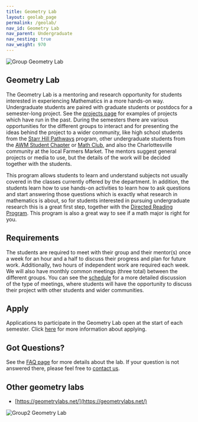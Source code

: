 ```yaml
---
title: Geometry Lab
layout: geolab_page
permalink: /geolab/
nav_id: Geometry Lab
nav_parent: Undergraduate
nav_nesting: true
nav_weight: 970
---
```


<img src="{{site.url}}/geolab/images/Group3.jpeg" class="centerImage" style="cermax-width:100%;max-height:300px;height:auto;width:auto" class="mb-3" alt="Group Geometry Lab">


<h2 class="mb-3">Geometry Lab</h2>

The Geometry Lab is a mentoring and research opportunity for students interested in experiencing Mathematics in a more hands-on way. Undergraduate students are paired with graduate students or postdocs for a semester-long project. See the <a href="{{site.url}}/geolab/projects/">projects page</a> for examples of projects which have run in the past. During the semesters there are various opportunities for the different groups to interact and for presenting the ideas behind the project to a wider community, like high school students from the <a href="https://www.virginiaequitycenter.org/starr-hill-pathways">Starr Hill Pathways</a> program, other undergraduate students from the <a href="{{site.url}}/awm/">AWM Student Chapter</a> or <a href="{{site.url}}/undergraduate/mathclub_redirect/">Math Club</a>, and also the Charlottesville community at the local Farmers Market. The mentors suggest general projects or media to use, but the details of the work will be decided together with the students.

This program allows students to learn and understand subjects not usually covered in the classes currently offered by the department. In addition, the students learn how to use hands-on activities to learn how to ask questions and start answering those questions which is exactly what research in mathematics is about, so for students interested in pursuing undergraduate research this is a great first step, together with the <a href="{{site.url}}/drp/">Directed Reading Program</a>. This program is also a great way to see if a math major is right for you.

<h2 class="mb-3">Requirements</h2>

The students are required to meet with their group and their mentor(s) once a week for an hour and a half to discuss their progress and plan for future work. Additionally, two hours of independent work are required each week. We will also have monthly common meetings (three total) between the different groups. You can see the <a href="{{site.url}}/geolab/schedule/">schedule</a> for a more detailed discussion of the type of meetings, where students will have the opportunity to discuss their project with other students and wider communities. 

<h2 class="mb-3">Apply</h2>

Applications to participate in the Geometry Lab open at the start of each semester. Click <a href="{{site.url}}/geolab/application/">here</a> for more information about applying.

<h2 class="mb-3">Got Questions?</h2>

See the <a href="{{site.url}}/geolab/faq/">FAQ page</a> for more details about the lab. If your question is not answered there, please feel free to <a href="{{site.url}}/geolab/contact/">contact us</a>.

<h2 class="mb-3">Other geometry labs</h2>

*   [https://geometrylabs.net/](https://geometrylabs.net/)

<img src="{{site.url}}/geolab/images/Group2.JPG" class="centerImage" style="cermax-width:100%;max-height:300px;height:auto;width:auto" class="mb-3" alt="Group2 Geometry Lab">
